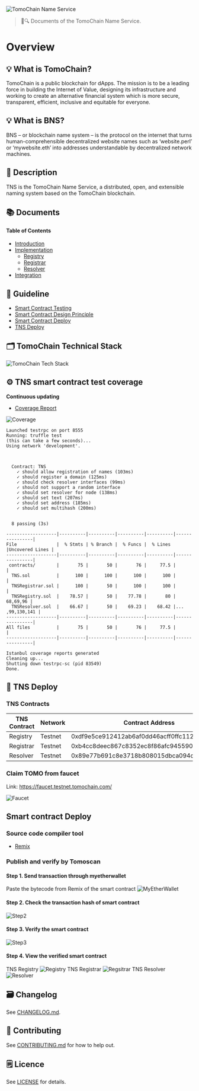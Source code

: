 ![TomoChain Name Service](./assets/title.jpg)

> 📖🔍 Documents of the TomoChain Name Service.

# Overview

## 💡 What is TomoChain?
TomoChain is a public blockchain for dApps. The mission is to be a leading force in building the Internet of Value, designing its infrastructure and working to create an alternative financial system which is more secure, transparent, efficient, inclusive and equitable for everyone.

## 💡 What is BNS?
BNS – or blockchain name system – is the protocol on the internet that turns human-comprehensible decentralized website names such as ‘website.perl’ or ‘mywebsite.eth’ into addresses understandable by decentralized network machines.

## 📝 Description

TNS is the TomoChain Name Service, a distributed, open, and extensible naming system based on the TomoChain blockchain.

## 📚 Documents

#### Table of Contents
- [Introduction](./docs/INTRODUCTION.md)
- [Implementation](./docs/IMPLEMENTATION.md)
    - [Registry](./docs/REGISTRY.md)
    - [Registrar](./docs/REGISTRAR.md)
    - [Resolver](./docs/RESOLVER.md)
- [Integration](./docs/INTEGRATION.md)

## 📝 Guideline
- [Smart Contract Testing](./tns/README.md)
- [Smart Contract Design Principle](./docs/SMART_CONTRACT_DESIGN_PRINCIPLE.md)
- [Smart Contract Deploy](./docs/TUTORIAL.md)
- [TNS Deploy](./docs/Contract_deploy.md)

## 🗂️ TomoChain Technical Stack
![TomoChain Tech Stack](./assets/TomoChain-layer.png)

## ⚙️ TNS smart contract test coverage
__Continuous updating__
- [Coverage Report](./tns/coverage/)

![Coverage](./assets/coverage.png)

```
Launched testrpc on port 8555
Running: truffle test
(this can take a few seconds)...
Using network 'development'.



  Contract: TNS
    ✓ should allow registration of names (103ms)
    ✓ should register a domain (125ms)
    ✓ should check resolver interfaces (99ms)
    ✓ should not support a random interface
    ✓ should set resolver for node (138ms)
    ✓ should set text (207ms)
    ✓ should set address (185ms)
    ✓ should set multihash (200ms)


  8 passing (3s)

-------------------|----------|----------|----------|----------|----------------|
File               |  % Stmts | % Branch |  % Funcs |  % Lines |Uncovered Lines |
-------------------|----------|----------|----------|----------|----------------|
 contracts/        |       75 |       50 |       76 |     77.5 |                |
  TNS.sol          |      100 |      100 |      100 |      100 |                |
  TNSRegistrar.sol |      100 |       50 |      100 |      100 |                |
  TNSRegistry.sol  |    78.57 |       50 |    77.78 |       80 |       68,69,96 |
  TNSResolver.sol  |    66.67 |       50 |    69.23 |    68.42 |... ,99,130,141 |
-------------------|----------|----------|----------|----------|----------------|
All files          |       75 |       50 |       76 |     77.5 |                |
-------------------|----------|----------|----------|----------|----------------|

Istanbul coverage reports generated
Cleaning up...
Shutting down testrpc-sc (pid 83549)
Done.
```

## 🎯 TNS Deploy

### TNS Contracts

TNS Contract | Network    | Contract Address                           | Transaction Hash
-------------|------------|--------------------------------------------|-----------------------------------------------
Registry     | Testnet    | 0xdf9e5ce912412ab6af0dd46acff0ffc112bbe36e | [0x971c1ae1ccc10bf97bdebf24deb455362d847011d3cccb6fd517dd0e974ec490](https://scan.testnet.tomochain.com/txs/0x971c1ae1ccc10bf97bdebf24deb455362d847011d3cccb6fd517dd0e974ec490)
Registrar    | Testnet    | 0xb4cc8deec867c8352ec8f86afc945590629ae260 | [0xdf41eb54713ba8c931ef9c64a677b55759ee874606f3bb51e9b0f52434e68014](https://scan.testnet.tomochain.com/txs/0xdf41eb54713ba8c931ef9c64a677b55759ee874606f3bb51e9b0f52434e68014)
Resolver     | Testnet    | 0x89e77b691c8e3718b808015dbca094d35d7c37cc | [0xd66e858bbde4f95e30886c1d4d9dbaa76ea14d85628db4dcb50d087a8a86de22](https://scan.testnet.tomochain.com/txs/0xd66e858bbde4f95e30886c1d4d9dbaa76ea14d85628db4dcb50d087a8a86de22)

### Claim TOMO from faucet

Link: https://faucet.testnet.tomochain.com/

![Faucet](./assets/tomo-faucet.png)
 
## Smart contract Deploy

### Source code compiler tool
- [Remix](http://remix.ethereum.org/)

### Publish and verify by Tomoscan

#### Step 1. Send transaction through myetherwallet
Paste the bytecode from Remix of the smart contract
![MyEtherWallet](./assets/myetherwallet.png)

#### Step 2. Check the transaction hash of smart contract
![Step2](./assets/tomoscan-deploy.png)

#### Step 3. Verify the smart contract
![Step3](./assets/tomoscan-verify.png)

#### Step 4. View the verified smart contract
TNS Registry 
![Registry](./assets/tomoscan-verified-registry.png)
TNS Registrar
![Regsitrar](./assets/tomoscan-verified-registrar.png)
TNS Resolver
![Resolver](./assets/tomoscan-verified-resolver.png)

## 🗃 Changelog
See [CHANGELOG.md](./CHANGELOG.md).

## 📣 Contributing
See [CONTRIBUTING.md](./CONTRIBUTING.md) for how to help out.

## 🗒 Licence
See [LICENSE](./LICENSE) for details.
